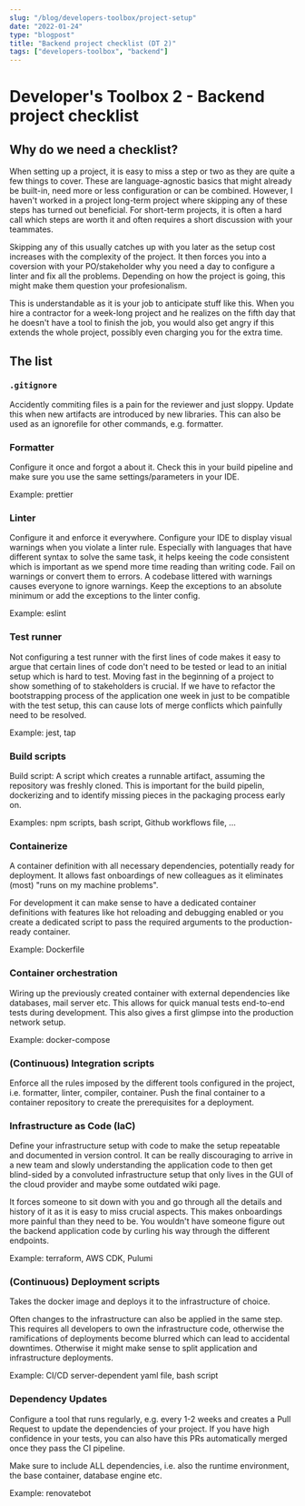 ```yaml
---
slug: "/blog/developers-toolbox/project-setup"
date: "2022-01-24"
type: "blogpost"
title: "Backend project checklist (DT 2)"
tags: ["developers-toolbox", "backend"]
---
```


# Developer's Toolbox 2 - Backend project checklist

## Why do we need a checklist?

When setting up a project, it is easy to miss a step or two as they are quite a few things to cover. These are language-agnostic basics that might already be built-in, need more or less configuration or can be combined. However, I haven't worked in a project long-term project where skipping any of these steps has turned out beneficial.
For short-term projects, it is often a hard call which steps are worth it and often requires a short discussion with your teammates.

Skipping any of this usually catches up with you later as the setup cost increases with the complexity of the project. It then forces you into a coversion with your PO/stakeholder why you need a day to configure a linter and fix all the problems. Depending on how the project is going, this might make them question your profesionalism.

This is understandable as it is your job to anticipate stuff like this. When you hire a contractor for a week-long project and he realizes on the fifth day that he doesn't have a tool to finish the job, you would also get angry if this extends the whole project, possibly even charging you for the extra time.

## The list

### `.gitignore`

Accidently commiting files is a pain for the reviewer and just sloppy. Update this when new artifacts are introduced by new libraries. This can also be used as an ignorefile for other commands, e.g. formatter.

### Formatter

Configure it once and forgot a about it. Check this in your build pipeline and make sure you use the same settings/parameters in your IDE.

Example: prettier

### Linter

Configure it and enforce it everywhere. Configure your IDE to display visual warnings when you violate a linter rule. Especially with languages that have different syntax to solve the same task, it helps keeing the code consistent which is important as we spend more time reading than writing code. Fail on warnings or convert them to errors. A codebase littered with warnings causes everyone to ignore warnings. Keep the exceptions to an absolute minimum or add the exceptions to the linter config.

Example: eslint

### Test runner

Not configuring a test runner with the first lines of code makes it easy to argue that certain lines of code don't need to be tested or lead to an initial setup which is hard to test. Moving fast in the beginning of a project to show something of to stakeholders is crucial. If we have to refactor the bootstrapping process of the application one week in just to be compatible with the test setup, this can cause lots of merge conflicts which painfully need to be resolved.

Example: jest, tap

### Build scripts

Build script: A script which creates a runnable artifact, assuming the repository was freshly cloned. This is important for the build pipelin, dockerizing and to identify missing pieces in the packaging process early on.

Examples: npm scripts, bash script, Github workflows file, ...

### Containerize

A container definition with all necessary dependencies, potentially ready for deployment. It allows fast onboardings of new colleagues as it eliminates (most) "runs on my machine problems".

For development it can make sense to have a dedicated container definitions with features like hot reloading and debugging enabled or you create a dedicated script to pass the required arguments to the production-ready container.

Example: Dockerfile

### Container orchestration

Wiring up the previously created container with external dependencies like databases, mail server etc. This allows for quick manual tests end-to-end tests during development. This also gives a first glimpse into the production network setup.

Example: docker-compose

### (Continuous) Integration scripts

Enforce all the rules imposed by the different tools configured in the project, i.e. formatter, linter, compiler, container. Push the final container to a container repository to create the prerequisites for a deployment.

### Infrastructure as Code (IaC)

Define your infrastructure setup with code to make the setup repeatable and documented in version control. It can be really discouraging to arrive in a new team and slowly understanding the application code to then get blind-sided by a convoluted infrastructure setup that only lives in the GUI of the cloud provider and maybe some outdated wiki page.

It forces someone to sit down with you and go through all the details and history of it as it is easy to miss crucial aspects. This makes onboardings more painful than they need to be. You wouldn't have someone figure out the backend application code by curling his way through the different endpoints.

Example: terraform, AWS CDK, Pulumi

### (Continuous) Deployment scripts

Takes the docker image and deploys it to the infrastructure of choice.

Often changes to the infrastructure can also be applied in the same step. This requires all developers to own the infrastructure code, otherwise the ramifications of deployments become blurred which can lead to accidental downtimes. Otherwise it might make sense to split application and infrastructure deployments.

Example: CI/CD server-dependent yaml file, bash script

### Dependency Updates

Configure a tool that runs regularly, e.g. every 1-2 weeks and creates a Pull Request to update the dependencies of your project. If you have high confidence in your tests, you can also have this PRs automatically merged once they pass the CI pipeline.

Make sure to include ALL dependencies, i.e. also the runtime environment, the base container, database engine etc.

Example: renovatebot

